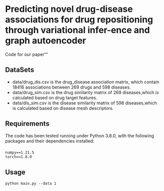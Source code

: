 # Predicting novel drug-disease associations for drug repositioning through variational infer-ence and graph autoencoder
Code for our paper“”
## DataSets
* data/drug_dis.csv is the drug_disease association matrix, which contain 18416 associations between 269 drugs and 598 diseases.
* data/drug_sim.csv is the drug similarity matrix of 269 diseases,which is calculated based on drug target features.
* data/dis_sim.csv is the disease similarity matrix of 598 diseases,which is calculated based on disease mesh descriptors.
## Requirements
The code has been tested running under Python 3.8.0, with the following packages and their dependencies installed:
###
    numpy==1.21.5
    torch==1.8.0
## Usage
    python main.py --data 1